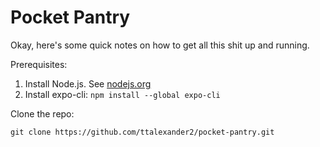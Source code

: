 # Pocket Pantry
Okay, here's some quick notes on how to get all this shit up and running.

Prerequisites:
1. Install Node.js. See [nodejs.org](https://nodejs.org/en/download/)
2. Install expo-cli:
	`npm install --global expo-cli`

Clone the repo:

    git clone https://github.com/ttalexander2/pocket-pantry.git
  
